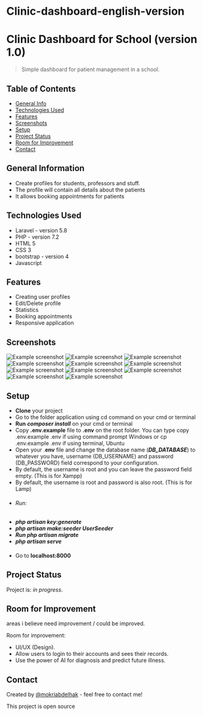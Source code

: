 # Clinic-dashboard-english-version
 
# Clinic Dashboard for School (version 1.0)
> Simple dashboard for patient management in a school. 
## Table of Contents
* [General Info](#general-information)
* [Technologies Used](#technologies-used)
* [Features](#features)
* [Screenshots](#screenshots)
* [Setup](#setup)
* [Project Status](#project-status)
* [Room for Improvement](#room-for-improvement)
* [Contact](#contact)
<!-- * [License](#license) -->


## General Information

- Create profiles for students, professors and stuff.
- The profile will contain all details about the patients
- It allows booking appointments for patients


## Technologies Used
- Laravel - version 5.8
- PHP - version 7.2
- HTML 5
- CSS 3
- bootstrap - version 4
- Javascript


## Features
- Creating user profiles
- Edit/Delete profile
- Statistics
- Booking appointments
- Responsive application


## Screenshots
![Example screenshot](public/img/screenshots/1.png)
![Example screenshot](public/img/screenshots/2.png)
![Example screenshot](public/img/screenshots/3.png)
![Example screenshot](public/img/screenshots/4.png)
![Example screenshot](public/img/screenshots/5.png)
![Example screenshot](public/img/screenshots/6.png)
![Example screenshot](public/img/screenshots/7.png)
![Example screenshot](public/img/screenshots/8.png)
![Example screenshot](public/img/screenshots/9.png)
![Example screenshot](public/img/screenshots/10.png)
![Example screenshot](public/img/screenshots/11.png)

<!-- If you have screenshots you'd like to share, include them here. -->


## Setup
- **Clone** your project
- Go to the folder application using cd command on your cmd or terminal
- **Run** **_composer install_** on your cmd or terminal
- Copy **.env.example** file to **.env** on the root folder. You can type copy .env.example .env if using command prompt Windows or cp .env.example .env if using terminal, Ubuntu
- Open your .**env** file and change the database name (_**DB_DATABASE**_) to whatever you have, username (DB_USERNAME) and password (DB_PASSWORD) field correspond to your configuration.
- By default, the username is root and you can leave the password field empty. (This is for Xampp)
- By default, the username is root and password is also root. (This is for Lamp)
####
- ###### Run:
- **_php artisan key:generate_**
- **_php artisan make:seeder UserSeeder_**
- **_Run php artisan migrate_**
- **_php artisan serve_**
####
- Go to **localhost:8000**


## Project Status
Project is: _in progress_.


## Room for Improvement
areas i believe need improvement / could be improved.

Room for improvement:
- UI/UX (Design).
- Allow users to login to their accounts and sees their records.
- Use the power of AI for diagnosis and predict future illness.



## Contact
Created by [@mokriabdelhak](https://github.com/mokri) - feel free to contact me!

This project is open source

<!-- Optional -->
<!-- ## License -->
<!-- This project is open source and available under the [... License](). -->

<!-- You don't have to include all sections - just the one's relevant to your project -->
